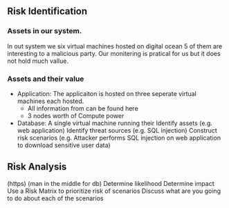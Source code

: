 


## Risk Identification
### Assets in our system. 
In out system we six virtual machines hosted on digital ocean 5 of them are interesting to a malicious party. Our monitering is pratical for us but it does not hold much vallue.
### Assets and their value
- Application: The applicaiton is hosted on three seperate virtual machines each hosted. 
  - All information from can be found here
  - 3 nodes worth of Compute power
- Database: A single virtual machine running their 
    Identify assets (e.g. web application)
    Identify threat sources (e.g. SQL injection)
    Construct risk scenarios (e.g. Attacker performs SQL injection on web application to download sensitive user data)

## Risk Analysis
(https)
(man in the middle for db)
    Determine likelihood
    Determine impact
    Use a Risk Matrix to prioritize risk of scenarios
    Discuss what are you going to do about each of the scenarios
